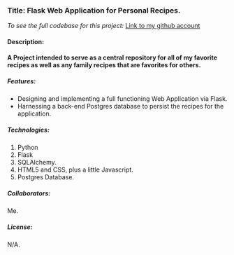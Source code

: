 ### Title: Flask Web Application for Personal Recipes.

*To see the full codebase for this project:*
[Link to my github account](https://github.com/dcremas/portfolio_project8)

#### Description:

#### A Project intended to serve as a central repository for all of my favorite recipes as well as any family recipes that are favorites for others.

##### Features:

- Designing and implementing a full functioning Web Application via Flask.
- Harnessing a back-end Postgres database to persist the recipes for the application.

##### Technologies:

1. Python
2. Flask
3. SQLAlchemy.
4. HTML5 and CSS, plus a little Javascript.
5. Postgres Database.

##### Collaborators:

Me.

##### License:

N/A.

